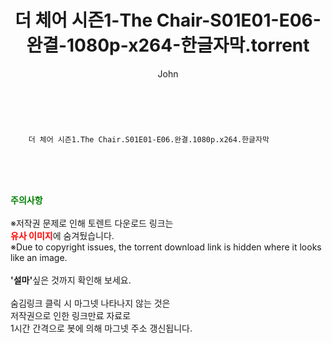 ﻿---
layout: post
title:  "    더 체어 시즌1-The Chair-S01E01-E06-완결-1080p-x264-한글자막.torrent"
author: John
categories: [ 넷플릭스 ]
tags: [  ]
image:  
description: "    더 체어 시즌1-The Chair-S01E01-E06-완결-1080p-x264-한글자막 torrent 정보 공유"
toc: true
toc_sticky: true
---

<br>

        더 체어 시즌1.The Chair.S01E01-E06.완결.1080p.x264.한글자막 
    
<br><br><br>
<p data-ke-size="size16"><b><span style="color: green;">주의사항</span></b><br /><br />※저작권 문제로 인해 토렌트 다운로드 링크는<br /><b><span style="color: red;">유사 이미지</span></b>에 숨겨뒀습니다.<br />※Due to copyright issues, the torrent download link is hidden where it looks like an image.<br /><br /><b>'설마'</b>싶은 것까지 확인해 보세요.<br /><br />숨김링크 클릭 시 마그넷 나타나지 않는 것은<br />저작권으로 인한 링크만료 자료로<br />1시간 간격으로 봇에 의해 마그넷 주소 갱신됩니다.</p>
